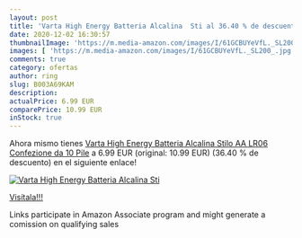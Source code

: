 ```yaml
---
layout: post
title: 'Varta High Energy Batteria Alcalina  Sti al 36.40 % de descuento'
date: 2020-12-02 16:30:57
thumbnailImage: 'https://m.media-amazon.com/images/I/61GCBUYeVfL._SL200_.jpg'
images: [ 'https://m.media-amazon.com/images/I/61GCBUYeVfL._SL200_.jpg' ]
comments: true
category: ofertas
author: ring
slug: B003A69KAM
description:
actualPrice: 6.99 EUR
comparePrice: 10.99 EUR
inStock: true
---
```


Ahora mismo tienes [Varta High Energy Batteria Alcalina  Stilo AA LR06  Confezione da 10 Pile](https://www.amazon.it/dp/B003A69KAM/?tag=tolees00-21) a 6.99 EUR (original: 10.99 EUR) (36.40 %  de descuento) en el siguiente enlace!

[![Varta High Energy Batteria Alcalina  Sti](https://m.media-amazon.com/images/I/61GCBUYeVfL._SL200_.jpg)](https://www.amazon.it/dp/B003A69KAM/?tag=tolees00-21)

[Visítala!!!](https://www.amazon.it/dp/B003A69KAM/?tag=tolees00-21)

Links participate in Amazon Associate program and might generate a comission on qualifying sales
